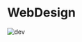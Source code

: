 # WebDesign

![dev](https://github.com/ozgeerkskn/WebDesign/assets/105421946/f30c9d4d-52af-43ec-82d6-315318fe6c41)
